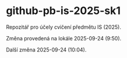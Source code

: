 # github-pb-is-2025-sk1
Repozitář pro účely cvičení předmětu IS (2025).

Změna provedená na lokále 2025-09-24 (9:50).

Další změna 2025-09-24 (10:04).